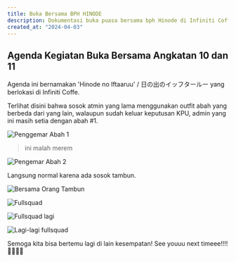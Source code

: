 ```yaml
---
title: Buka Bersama BPH HINODE
description: Dokumentasi buka puasa bersama bph Hinode di Infiniti Coffee pada 3 April 2023
created_at: "2024-04-03"
---
```


## Agenda Kegiatan Buka Bersama Angkatan 10 dan 11

Agenda ini bernamakan 'Hinode no Iftaaruu' / 日の出のイッフタールー yang berlokasi di Infiniti Coffe.

Terlihat disini bahwa sosok atmin yang lama menggunakan outfit abah yang berbeda dari yang lain, walaupun sudah keluar keputusan KPU, admin yang ini masih setia dengan abah #1.

![Penggemar Abah 1](../../assets/galeri/20240403-bukber-terakhir/1.jpg)

> ini malah merem

![Pengemar Abah 2](../../assets/galeri/20240403-bukber-terakhir/2.jpg)

Langsung normal karena ada sosok tambun.

![Bersama Orang Tambun](../../assets/galeri/20240403-bukber-terakhir/3.jpg)

![Fullsquad](../../assets/galeri/20240403-bukber-terakhir/4.jpg)

![Fullsquad lagi](../../assets/galeri/20240403-bukber-terakhir/5.jpg)

![Lagi-lagi fullsquad](../../assets/galeri/20240403-bukber-terakhir/6.jpg)

Semoga kita bisa bertemu lagi di lain kesempatan! See youuu next timeee!!!! 💖💖💖💖

